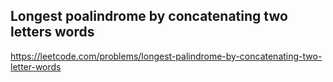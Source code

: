 ## Longest poalindrome by concatenating two letters words
https://leetcode.com/problems/longest-palindrome-by-concatenating-two-letter-words
